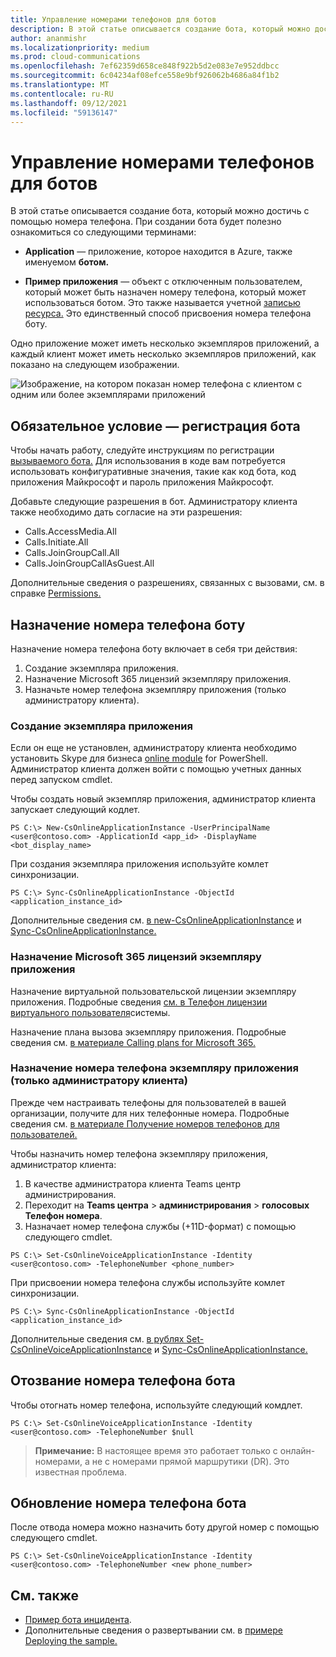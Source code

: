 ```yaml
---
title: Управление номерами телефонов для ботов
description: В этой статье описывается создание бота, который можно достичь с помощью номера телефона.
author: ananmishr
ms.localizationpriority: medium
ms.prod: cloud-communications
ms.openlocfilehash: 7ef62359d658ce848f922b5d2e083e7e952ddbcc
ms.sourcegitcommit: 6c04234af08efce558e9bf926062b4686a84f1b2
ms.translationtype: MT
ms.contentlocale: ru-RU
ms.lasthandoff: 09/12/2021
ms.locfileid: "59136147"
---
```

# <a name="manage-phone-numbers-for-bots"></a>Управление номерами телефонов для ботов 

В этой статье описывается создание бота, который можно достичь с помощью номера телефона. При создании бота будет полезно ознакомиться со следующими терминами:

- **Application** — приложение, которое находится в Azure, также именуемом **ботом.**

- **Пример приложения** — объект с отключенным пользователем, который может быть назначен номеру телефона, который может использоваться ботом. Это также называется учетной [записью ресурса.](/microsoftteams/manage-resource-accounts) Это единственный способ присвоения номера телефона боту.

Одно приложение может иметь несколько экземпляров приложений, а каждый клиент может иметь несколько экземпляров приложений, как показано на следующем изображении.

![Изображение, на котором показан номер телефона с клиентом с одним или более экземплярами приложений](images/communications-app-tenant.PNG)

## <a name="prerequisite---register-a-bot"></a>Обязательное условие — регистрация бота
Чтобы начать работу, следуйте инструкциям по регистрации [вызываемого бота.](https://microsoftgraph.github.io/microsoft-graph-comms-samples/docs/articles/calls/register-calling-bot.html) Для использования в коде вам потребуется использовать конфигуративные значения, такие как код бота, код приложения Майкрософт и пароль приложения Майкрософт.

Добавьте следующие разрешения в бот. Администратору клиента также необходимо дать согласие на эти разрешения:

- Calls.AccessMedia.All
- Calls.Initiate.All
- Calls.JoinGroupCall.All
- Calls.JoinGroupCallAsGuest.All

Дополнительные сведения о разрешениях, связанных с вызовами, см. в справке [Permissions.](permissions-reference.md#calls-permissions)


## <a name="assign-a-phone-number-to-your-bot"></a>Назначение номера телефона боту

Назначение номера телефона боту включает в себя три действия:

1.  Создание экземпляра приложения.
2.  Назначение Microsoft 365 лицензий экземпляру приложения.
3.  Назначьте номер телефона экземпляру приложения (только администратору клиента).

### <a name="create-an-application-instance"></a>Создание экземпляра приложения

Если он еще не установлен, администратору клиента необходимо установить Skype для бизнеса [online module](https://www.microsoft.com/download/details.aspx?id=39366) for PowerShell. Администратор клиента должен войти с помощью учетных данных перед запуском cmdlet.

Чтобы создать новый экземпляр приложения, администратор клиента запускает следующий кодлет.

`PS C:\> New-CsOnlineApplicationInstance -UserPrincipalName <user@contoso.com> -ApplicationId <app_id> -DisplayName <bot_display_name>`

При создания экземпляра приложения используйте комлет синхронизации.

`PS C:\> Sync-CsOnlineApplicationInstance -ObjectId <application_instance_id>`

Дополнительные сведения см. [в new-CsOnlineApplicationInstance](/powershell/module/skype/new-csonlineapplicationinstance?view=skype-ps&preserve-view=true) и [Sync-CsOnlineApplicationInstance.](/powershell/module/skype/sync-csonlineapplicationinstance?view=skype-ps&preserve-view=true)

### <a name="assign-microsoft-365-licenses-to-your-application-instance"></a>Назначение Microsoft 365 лицензий экземпляру приложения

Назначение виртуальной пользовательской лицензии экземпляру приложения. Подробные сведения [см. в Телефон лицензии виртуального пользователя](/microsoftteams/teams-add-on-licensing/virtual-user)системы.

Назначение плана вызова экземпляру приложения. Подробные сведения см. [в материале Calling plans for Microsoft 365.](/microsoftteams/calling-plans-for-office-365)

### <a name="assign-a-phone-number-to-the-application-instance-only-tenant-admin"></a>Назначение номера телефона экземпляру приложения (только администратору клиента)

Прежде чем настраивать телефоны для пользователей в вашей организации, получите для них телефонные номера. Подробные сведения см. [в материале Получение номеров телефонов для пользователей.](/microsoftteams/getting-phone-numbers-for-your-users#get-new-phone-numbers-for-your-users)

Чтобы назначить номер телефона экземпляру приложения, администратор клиента:

1. В качестве администратора клиента Teams центр администрирования.
2. Переходит на **Teams центра**  >  **администрирования**  >  **голосовых Телефон номера**.
3. Назначает номер телефона службы (+11D-формат) с помощью следующего cmdlet.

  `PS C:\> Set-CsOnlineVoiceApplicationInstance -Identity <user@contoso.com> -TelephoneNumber <phone_number>`
  
При присвоении номера телефона службы используйте комлет синхронизации.

`PS C:\> Sync-CsOnlineApplicationInstance -ObjectId <application_instance_id>`

Дополнительные сведения см. [в рублях Set-CsOnlineVoiceApplicationInstance](/powershell/module/skype/set-csonlinevoiceapplicationinstance?view=skype-ps&preserve-view=true) и [Sync-CsOnlineApplicationInstance.](/powershell/module/skype/sync-csonlineapplicationinstance?view=skype-ps&preserve-view=true)

## <a name="unassign-a-bot-phone-number"></a>Отозвание номера телефона бота

Чтобы отогнать номер телефона, используйте следующий комдлет.

`PS C:\> Set-CsOnlineVoiceApplicationInstance -Identity <user@contoso.com> -TelephoneNumber $null`

>**Примечание:** В настоящее время это работает только с онлайн-номерами, а не с номерами прямой маршрутики (DR). Это известная проблема.

## <a name="update-a-bot-phone-number"></a>Обновление номера телефона бота

После отвода номера можно назначить боту другой номер с помощью следующего cmdlet.

`PS C:\> Set-CsOnlineVoiceApplicationInstance -Identity <user@contoso.com> -TelephoneNumber <new phone_number>`

## <a name="see-also"></a>См. также

- [Пример бота инцидента](https://github.com/microsoftgraph/microsoft-graph-comms-samples/tree/master/Samples/BetaSamples/RemoteMediaSamples/IncidentBot). 
 - Дополнительные сведения о развертывании см. в [примере Deploying the sample.](https://github.com/microsoftgraph/microsoft-graph-comms-samples/blob/master/Samples/BetaSamples/RemoteMediaSamples/README.md#deploying-the-sample)
